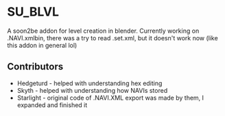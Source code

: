 # SU_BLVL
A soon2be addon for level creation in blender. Currently working on .NAVI.xmlbin, there was a try to read .set.xml, but it doesn't work now (like this addon in general lol)

## Contributors
- Hedgeturd - helped with understanding hex editing
- Skyth - helped with understanding how NAVIs stored
- Starlight - original code of .NAVI.XML export was made by them, I expanded and finished it
